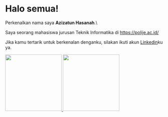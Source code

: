 # Halo semua! 

Perkenalkan nama saya **Azizatun Hasanah**.\

Saya seorang mahasiswa jurusan Teknik Informatika di https://polije.ac.id/

Jika kamu tertarik untuk berkenalan denganku, silakan ikuti akun [Linkedin](https://www.linkedin.com/in/azizatun-hasanah-700b8a1b5/)ku ya.

<p align="left">
<a href="https://github.com/dimasmds">
  <img height="180em" src="https://github-readme-stats-eight-theta.vercel.app/api?username=dimasmds&show_icons=true&theme=algolia&include_all_commits=true&count_private=true"/>
  <img height="180em" src="https://github-readme-stats-eight-theta.vercel.app/api/top-langs/?username=dimasmds&layout=compact&langs_count=8&theme=algolia"/>
</a>
</p>
